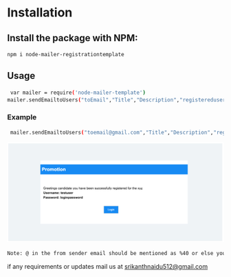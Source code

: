 # Installation

## Install the package with NPM:

```bash
npm i node-mailer-registrationtemplate
```

## Usage

 
```bash
 var mailer = require('node-mailer-template')
mailer.sendEmailtoUsers("toEmail","Title","Description","registeredusername","registeredpassword","fromemail","password","login URL");
```

### Example

```bash
 mailer.sendEmailtoUsers("toemail@gmail.com","Title","Description","registeredusername","registeredpassword","fromemail%40gmail.com","password","login URL");

```
 ![Screenshot](https://github.com/srikanthstorm/node-mailer-registrationtemplate/blob/master/template.png)


 ```bash
 Note: @ in the from sender email should be mentioned as %40 or else your from email will fail to work, It can be normal for to recipient email
 ```
 if any requirements or updates mail us at srikanthnaidu512@gmail.com
